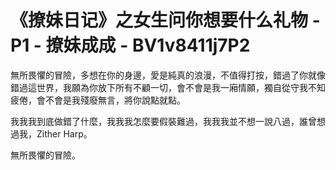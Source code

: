 # 《撩妹日记》之女生问你想要什么礼物 - P1 - 撩妹成成 - BV1v8411j7P2

無所畏懼的冒險，多想在你的身邊，愛是純真的浪漫，不值得打按，錯過了你就像錯過這世界，我願為你放下所有不顧一切，會不會是我一廂情願，獨自從守我不知疲倦，會不會是我殘廢無言，將你說點就點。

我我我到底做錯了什麼，我我我怎麼要假裝難過，我我我並不想一說八過，誰曾想過我，Zither Harp。

無所畏懼的冒險。